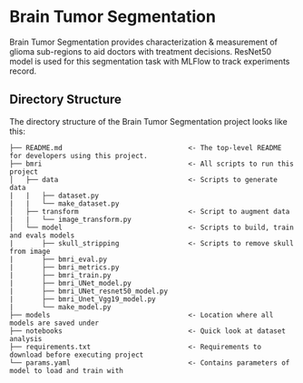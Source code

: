 
# Brain Tumor Segmentation

Brain Tumor Segmentation provides characterization & measurement of glioma sub-regions to aid doctors with treatment decisions. ResNet50 model is used for this segmentation task with MLFlow to track experiments record.

Directory Structure
------------

The directory structure of the Brain Tumor Segmentation project looks like this:
```
├── README.md                               <- The top-level README for developers using this project.
├── bmri                                    <- All scripts to run this project
│   ├── data                                <- Scripts to generate data
|   |   ├── dataset.py
|   |   └── make_dataset.py
│   ├── transform                           <- Script to augment data
|   |   └── image_transform.py
│   └── model                               <- Scripts to build, train and evals models
|       ├── skull_stripping                 <- Scripts to remove skull from image
|       ├── bmri_eval.py
|       ├── bmri_metrics.py
|       ├── bmri_train.py
|       ├── bmri_UNet_model.py
|       ├── bmri_UNet_resnet50_model.py
|       ├── bmri_Unet_Vgg19_model.py
|       └── make_model.py
├── models                                  <- Location where all models are saved under
├── notebooks                               <- Quick look at dataset analysis
├── requirements.txt                        <- Requirements to download before executing project
└── params.yaml                             <- Contains parameters of model to load and train with